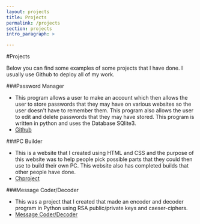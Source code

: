 ```yaml
---
layout: projects
title: Projects
permalink: /projects
section: projects
intro_paragraph: >

---
```

#Projects

Below you can find some examples of some projects that I have done. I usually use Github to deploy all of my work.<br>

###Password Manager
* This program allows a user to make an account which then allows the user to store passwords that they may have on various websites so the user doesn't have to remember them. This program also allows the user to edit and delete passwords that they may have stored. This program is written in python and uses the Database SQlite3.
* [Github](https://github.com/wilsonj24/cmpsc-480-jordanwilson)

###PC Builder
* This is a website that I created using HTML and CSS and the purpose of this website was to help people pick possible parts that they could then use to build their own PC. This website also has completed builds that other people have done.
* [Chproject](https://chproject.netlify.com/)

###Message Coder/Decoder
* This was a project that I created that made an encoder and decoder program in Python using RSA public/private keys and caeser-ciphers.
* [Message Coder/Decoder](https://github.com/Allegheny-Computer-Science-102-F2018/practical-04-fall-2018-cmpsc-102-wilsonj24)
